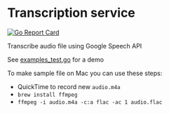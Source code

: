 # Transcription service 
[![Go Report Card](https://goreportcard.com/badge/github.com/antontsv/transcribesvc)](https://goreportcard.com/report/github.com/antontsv/transcribesvc)

Transcribe audio file using Google Speech API

See [examples_test.go](blob/master/examples_test.go) for a demo

To make sample file on Mac you can use these steps:
* QuickTime to record new `audio.m4a`
* `brew install ffmpeg`
* `ffmpeg -i audio.m4a -c:a flac -ac 1 audio.flac`
